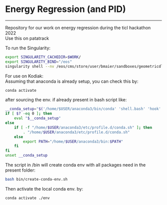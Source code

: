 # Energy Regression (and PID)
----

Repository for our work on energy regression during the ticl hackathon 2022\
Use this on patatrack 

To run the Singularity:
```bash
export SINGULARITY_CACHEDIR=$WORK/
export SINGULARITY_BIND="/eos"
singularity shell --nv /eos/cms/store/user/bmaier/sandboxes/geometricdl.sif 
```
For use on Kodiak:\
Assuming that anaconda is already setup, you can check this by:
```bash
conda activate
```
after sourcing the env. if already present in bash script like:
``` bash
__conda_setup="$('/home/$USER/anaconda3/bin/conda' 'shell.bash' 'hook' 2> /dev/null)"
if [ $? -eq 0 ]; then
    eval "$__conda_setup"
else
    if [ -f "/home/$USER/anaconda3/etc/profile.d/conda.sh" ]; then
        . "/home/$USER/anaconda3/etc/profile.d/conda.sh"
    else
        export PATH="/home/$USER/anaconda3/bin:$PATH"
    fi
fi
unset __conda_setup
```
The script in /bin will create conda env with all packages need in the present folder:
```bash
bash bin/create-conda-env.sh
```
Then activate the local conda env. by:
```bash
conda activate ./env
```
